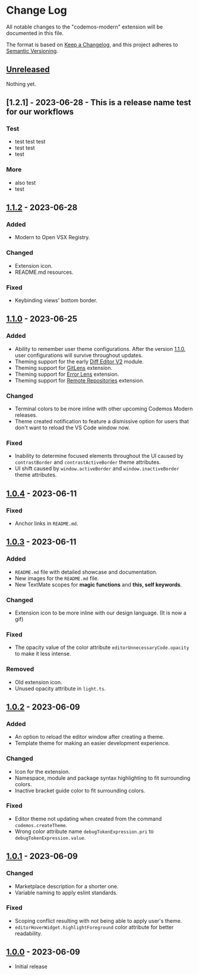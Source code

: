 # Change Log

All notable changes to the "codemos-modern" extension will be documented in this file.

The format is based on [Keep a Changelog](https://keepachangelog.com/en/1.0.0/), and this project adheres to [Semantic Versioning](https://semver.org/spec/v2.0.0.html).

## [Unreleased]

Nothing yet.

## [1.2.1] - 2023-06-28 - This is a release name test for our workflows

### Test

- test test test
- test test
- test

### More

- also test
- test

## [1.1.2] - 2023-06-28

### Added

- Modern to Open VSX Registry.

### Changed

- Extension icon.
- README.md resources.

### Fixed

- Keybinding views' bottom border.

## [1.1.0] - 2023-06-25

### Added

- Ability to remember user theme configurations. After the version [1.1.0], user configurations will survive throughout updates.
- Theming support for the early [Diff Editor V2](https://github.com/microsoft/vscode/issues/184164) module.
- Theming support for [GitLens](https://marketplace.visualstudio.com/items?itemName=eamodio.gitlens) extension.
- Theming support for [Error Lens](https://marketplace.visualstudio.com/items?itemName=usernamehw.errorlens) extension.
- Theming support for [Remote Repositories](https://marketplace.visualstudio.com/items?itemName=ms-vscode.remote-repositories) extension.

### Changed

- Terminal colors to be more inline with other upcoming Codemos Modern releases.
- Theme created notification to feature a dismissive option for users that don't want to reload the VS Code window now.

### Fixed

- Inability to determine focused elements throughout the UI caused by `contrastBorder` and `contrastActiveBorder` theme attributes.
- UI shift caused by `window.activeBorder` and `window.inactiveBorder` theme attributes.

## [1.0.4] - 2023-06-11

### Fixed

- Anchor links in `README.md`.

## [1.0.3] - 2023-06-11

### Added

- `README.md` file with detailed showcase and documentation.
- New images for the `README.md` file.
- New TextMate scopes for **magic functions** and **this, self keywords**.

### Changed

- Extension icon to be more inline with our design language. (It is now a gif)

### Fixed

- The opacity value of the color attribute `editorUnnecessaryCode.opacity` to make it less intense.

### Removed

- Old extension icon.
- Unused opacity attribute in `light.ts`.

## [1.0.2] - 2023-06-09

### Added

- An option to reload the editor window after creating a theme.
- Template theme for making an easier development experience.

### Changed

- Icon for the extension.
- Namespace, module and package syntax highlighting to fit surrounding colors.
- Inactive bracket guide color to fit surrounding colors.

### Fixed

- Editor theme not updating when created from the command `codemos.createTheme`.
- Wrong color attribute name `debugTokenExpression.pri` to `debugTokenExpression.value`.

## [1.0.1] - 2023-06-09

### Changed

- Marketplace description for a shorter one.
- Variable naming to apply eslint standards.

### Fixed

- Scoping conflict resulting with not being able to apply user's theme.
- `editorHoverWidget.highlightForeground` color attribute for better readability.

## [1.0.0] - 2023-06-09

- Initial release

[unreleased]: https://github.com/Codemos-Inc/codemos-modern/compare/v1.1.2...HEAD
[1.1.2]: https://github.com/Codemos-Inc/codemos-modern/compare/v1.1.0...v1.1.2
[1.1.0]: https://github.com/Codemos-Inc/codemos-modern/compare/v1.0.4...v1.1.0
[1.0.4]: https://github.com/Codemos-Inc/codemos-modern/compare/v1.0.3...v1.0.4
[1.0.3]: https://github.com/Codemos-Inc/codemos-modern/compare/v1.0.2...v1.0.3
[1.0.2]: https://github.com/Codemos-Inc/codemos-modern/compare/v1.0.1...v1.0.2
[1.0.1]: https://github.com/Codemos-Inc/codemos-modern/compare/v1.0.0...v1.0.1
[1.0.0]: https://github.com/Codemos-Inc/codemos-modern/releases/tag/v1.0.0
